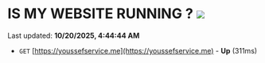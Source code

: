 # IS MY WEBSITE RUNNING ? [![](https://img.shields.io/static/v1?label=Sponsor&message=%E2%9D%A4&logo=GitHub&color=%23fe8e86)](https://github.com/sponsors/Youssef-Lehmam)

Last updated: **10/20/2025, 4:44:44 AM**

- `GET` [https://youssefservice.me](https://youssefservice.me) - **Up** (311ms)
